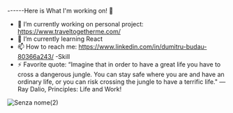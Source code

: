 
------Here is What I'm working on! 👋
- 🔭 I’m currently working on personal project: https://www.traveltogetherme.com/
- 🌱 I’m currently learning React
- 📫 How to reach me: https://www.linkedin.com/in/dumitru-budau-80366a243/
-Skill 
- ⚡ Favorite quote: “Imagine that in order to have a great life you have to cross a dangerous jungle. You can stay safe where you are and have an ordinary      life, or you can risk crossing the jungle to have a terrific life." ― Ray Dalio, Principles: Life and Work!


![Senza nome(2)](https://user-images.githubusercontent.com/98266676/177571044-c5a9dc48-6be6-47fe-a40b-a7824ce731be.jpg)
